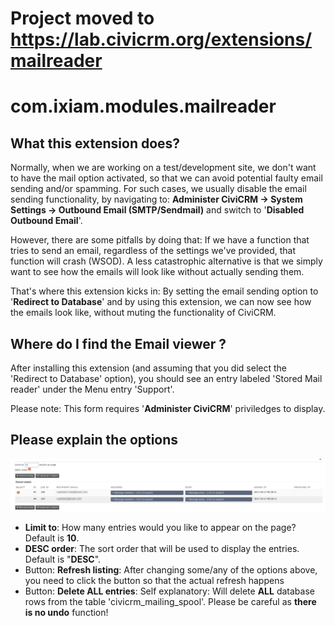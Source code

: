 # Project moved to https://lab.civicrm.org/extensions/mailreader

# com.ixiam.modules.mailreader

## What this extension does?

Normally, when we are working on a test/development site, we don't want to have the mail option activated, so that we can avoid potential faulty email sending and/or spamming. For such cases, we usually disable the email sending functionality, by navigating to:
**Administer CiviCRM -> System Settings -> Outbound Email (SMTP/Sendmail)** and switch to '**Disabled Outbound Email**'.

However, there are some pitfalls by doing that:
If we have a function that tries to send an email, regardless of the settings we've provided, that function will crash (WSOD). A less catastrophic alternative is that we simply want to see how the emails will look like without actually sending them.

That's where this extension kicks in: By setting the email sending option to '**Redirect to Database**' and by using this extension, we can now see how the emails look like, without muting the functionality of CiviCRM.

## Where do I find the Email viewer ?

After installing this extension (and assuming that you did select the 'Redirect to Database' option), you should see an entry labeled 'Stored Mail reader' under the Menu entry 'Support'.

Please note: This form requires '**Administer CiviCRM**' priviledges to display.

## Please explain the options

![Main page screenshot](doc/com.ixiam.modules.mailreader-01.png)

* **Limit to**: How many entries would you like to appear on the page? Default is **10**.
* **DESC order**: The sort order that will be used to display the entries. Default is "**DESC**".
* Button: **Refresh listing**: After changing some/any of the options above, you need to click the button so that the actual refresh happens
* Button: **Delete ALL entries**: Self explanatory: Will delete **ALL** database rows from the table 'civicrm_mailing_spool'. Please be careful as **there is no undo** function!
